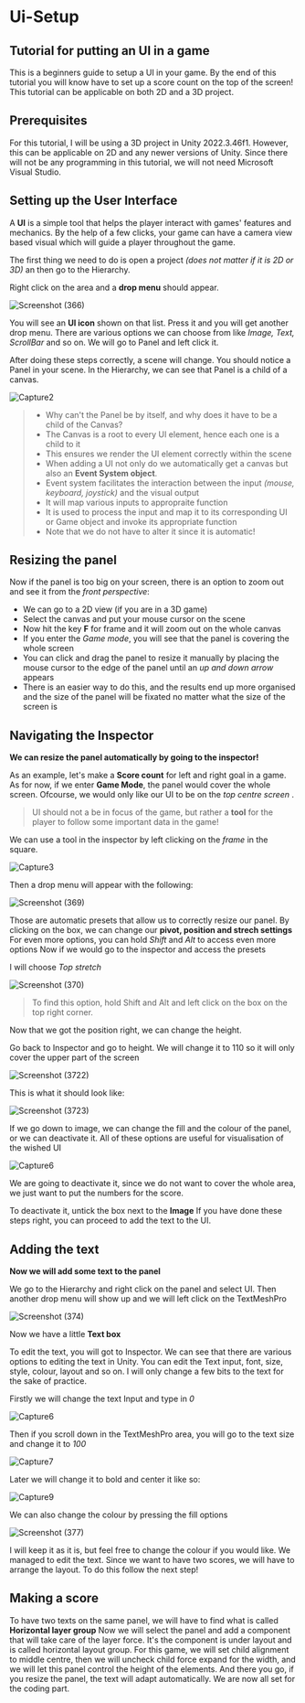 # Ui-Setup
## Tutorial for putting an UI in a game
This is a beginners guide to setup a UI in your game.
By the end of this tutorial you will know have to set up a score count on the top of the screen!
This tutorial can be applicable on both 2D and a 3D project.

## Prerequisites

For this tutorial, I will be using a 3D project in Unity 2022.3.46f1. However, this can be applicable on 2D and any newer versions of Unity.
Since there will not be any programming in this tutorial, we will not need Microsoft Visual Studio.


## Setting up the User Interface

A **UI** is a simple tool that helps the player interact with games' features and mechanics. By the help of a few clicks, your game can have a camera view based visual which will guide a player throughout the game.

The first thing we need to do is open a project *(does not matter if it is 2D or 3D)* an then go to the Hierarchy. 

Right click on the area and a **drop menu** should appear.

![Screenshot (366)](https://github.com/user-attachments/assets/62f2943b-fec3-404d-9fb1-e9538fbc8466)

You will see an **UI icon** shown on that list. Press it and you will get another drop menu. There are various options we can choose from like *Image, Text, ScrollBar* and so on.
We will go to Panel and left click it.

After doing these steps correctly, a scene will change. You should notice a Panel in your scene. In the Hierarchy, we can see that Panel is a child of a canvas.

![Capture2](https://github.com/user-attachments/assets/125e3d43-8683-42b5-9bab-c5b1558f2c25)


> - Why can't the Panel be by itself, and why does it have to be a child of the Canvas?
> - The Canvas is a root to every UI element, hence each one is a child to it
> - This ensures we render the UI element correctly within the scene
> - When adding a UI not only do we automatically get a canvas but also an **Event System object**.
> - Event system facilitates the interaction between the input *(mouse, keyboard, joystick)* and the visual output
> - It will map various inputs to appropraite function
> - It is used to process the input and map it to its corresponding UI or Game object and invoke its appropriate function
> - Note that we do not have to alter it since it is automatic!

## Resizing the panel


Now if the panel is too big on your screen, there is an option to zoom out and see it from the *front perspective*:
- We can go to a 2D view (if you are in a 3D game)
- Select the canvas and put your mouse cursor on the scene
- Now hit the key **F** for frame and it will zoom out on the whole canvas
- If you enter the *Game mode*, you will see that the panel is covering the whole screen
- You can click and drag the panel to resize it manually by placing the mouse cursor to the edge of the panel until an *up and down arrow* appears
- There is an easier way to do this, and the results end up more organised and the size of the panel will be fixated no matter what the size of the screen is

## Navigating the Inspector

**We can resize the panel automatically by going to the inspector!**

As an example, let's make a **Score count** for left and right goal in a game.
As for now, if we enter **Game Mode**, the panel would cover the whole screen. Ofcourse, we would only like our UI to be on the *top centre screen* .

> UI should not a be in focus of the game, but rather a **tool** for the player to follow some important data in the game!

We can use a tool in the inspector by left clicking on the *frame* in the square. 

![Capture3](https://github.com/user-attachments/assets/849b1d3d-bbd1-4f10-8669-8850764ea1b7)

Then a drop menu will appear with the following:

![Screenshot (369)](https://github.com/user-attachments/assets/c763d723-127e-4f85-8654-f1cc92459ec8)

Those are automatic presets that allow us to correctly resize our panel.
By clicking on the box, we can change our **pivot, position and strech settings**
For even more options, you can hold *Shift* and *Alt* to access even more options
Now if we would go to the inspector and access the presets

I will choose *Top stretch*

![Screenshot (370)](https://github.com/user-attachments/assets/a6b1f840-6e9e-4458-b1d4-6c5b64a5ac28)
> To find this option, hold Shift and Alt and left click on the box on the top right corner.

Now that we got the position right, we can change the height.

Go back to Inspector and go to height.
We will change it to 110 so it will only cover the upper part of the screen

![Screenshot (3722)](https://github.com/user-attachments/assets/e7d66cf7-1d0f-449e-9a20-d7a295d0cc82)

This is what it should look like:

![Screenshot (3723)](https://github.com/user-attachments/assets/da55ef66-8836-4a92-9ae7-61069cffce80)

If we go down to image, we can change the fill and the colour of the panel, or we can deactivate it.
All of these options are useful for visualisation of the wished UI

![Capture6](https://github.com/user-attachments/assets/b20d13f4-39fe-4af4-9292-66439052c533)

We are going to deactivate it, since we do not want to cover the whole area, we just want to put the numbers for the score.

To deactivate it, untick the box next to the **Image**
If you have done these steps right, you can proceed to add the text to the UI.

## Adding the text
**Now we will add some text to the panel**

We go to the Hierarchy and right click on the panel and select UI. Then another drop menu will show up and we will left click on the TextMeshPro

 ![Screenshot (374)](https://github.com/user-attachments/assets/9a51500e-fa93-496b-852c-ef73b9c66dca)

Now we have a little **Text box**

To edit the text, you will got to Inspector.
We can see that there are various options to editing the text in Unity. You can edit the Text input, font, size, style, colour, layout and so on. I will only change a few bits to the text for the sake of practice.

Firstly we will change the text Input and type in *0*

![Capture6](https://github.com/user-attachments/assets/591f15f6-ccf2-4716-8f4a-cf87579c54c2)

Then if you scroll down in the TextMeshPro area, you will go to the text size and change it to *100*

![Capture7](https://github.com/user-attachments/assets/66cf37d2-a968-44ab-8518-71191d23b3f3)

Later we will change it to bold and center it like so:


![Capture9](https://github.com/user-attachments/assets/db45ecc6-1277-4fda-8918-5695bf11cd93)

We can also change the colour by pressing the fill options

![Screenshot (377)](https://github.com/user-attachments/assets/9aa13ff3-ac78-49b4-b996-946afa36a6df)

I will keep it as it is, but feel free to change the colour if you would like.
We managed to edit the text. Since we want to have two scores, we will have to arrange the layout.
To do this follow the next step!

## Making a score

To have two texts on the same panel, we will have to find what is called **Horizontal layer group**
 Now we will select the panel and add a component that will take care of the layer force. It's the component is under layout and is called horizontal layout group. For this game, we will set child alignment to middle centre, then we will uncheck child force expand for the width, and we will let this panel control the height of the  elements. And there you go, if you resize the panel, the text will adapt automatically. We are now all set for the coding part.
